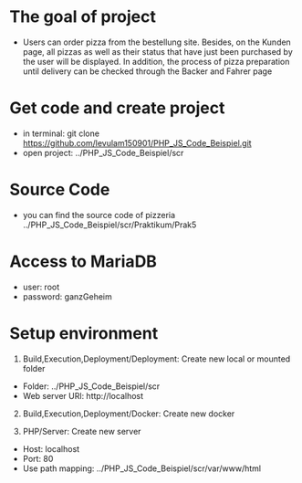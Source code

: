 # The goal of project

* Users can order pizza from the bestellung site. Besides, on the Kunden page, all pizzas as well as their status that have just been purchased by the user will be displayed. In addition, the process of pizza preparation until delivery can be checked through the Backer and Fahrer page

# Get code and create project

* in terminal: git clone https://github.com/levulam150901/PHP_JS_Code_Beispiel.git
* open project: ../PHP_JS_Code_Beispiel/scr

# Source Code

* you can find the source code of pizzeria ../PHP_JS_Code_Beispiel/scr/Praktikum/Prak5

# Access to MariaDB

* user: root
* password: ganzGeheim

# Setup environment

1) Build,Execution,Deployment/Deployment: Create new local or mounted folder

* Folder: ../PHP_JS_Code_Beispiel/scr
* Web server URl: http://localhost

2) Build,Execution,Deployment/Docker: Create new docker

3) PHP/Server: Create new server

* Host: localhost
* Port: 80
* Use path mapping: ../PHP_JS_Code_Beispiel/scr/var/www/html
